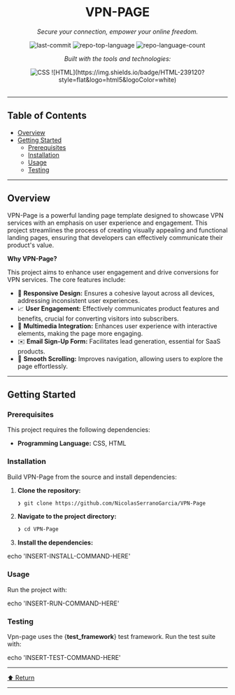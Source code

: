 <div id="top">

<!-- HEADER STYLE: CLASSIC -->
<div align="center">


# VPN-PAGE

<em>Secure your connection, empower your online freedom.</em>

<!-- BADGES -->
<img src="https://img.shields.io/github/last-commit/NicolasSerranoGarcia/VPN-Page?style=flat&logo=git&logoColor=white&color=0080ff" alt="last-commit">
<img src="https://img.shields.io/github/languages/top/NicolasSerranoGarcia/VPN-Page?style=flat&color=0080ff" alt="repo-top-language">
<img src="https://img.shields.io/github/languages/count/NicolasSerranoGarcia/VPN-Page?style=flat&color=0080ff" alt="repo-language-count">

<em>Built with the tools and technologies:</em>

<img src="https://img.shields.io/badge/CSS-663399.svg?style=flat&logo=CSS&logoColor=white" alt="CSS">
![HTML](https://img.shields.io/badge/HTML-239120?style=flat&logo=html5&logoColor=white)


</div>
<br>

---

## Table of Contents

- [Overview](#overview)
- [Getting Started](#getting-started)
    - [Prerequisites](#prerequisites)
    - [Installation](#installation)
    - [Usage](#usage)
    - [Testing](#testing)

---

## Overview

VPN-Page is a powerful landing page template designed to showcase VPN services with an emphasis on user experience and engagement. This project streamlines the process of creating visually appealing and functional landing pages, ensuring that developers can effectively communicate their product's value.

**Why VPN-Page?**

This project aims to enhance user engagement and drive conversions for VPN services. The core features include:

- 🎨 **Responsive Design:** Ensures a cohesive layout across all devices, addressing inconsistent user experiences.
- 📈 **User Engagement:** Effectively communicates product features and benefits, crucial for converting visitors into subscribers.
- 🎥 **Multimedia Integration:** Enhances user experience with interactive elements, making the page more engaging.
- ✉️ **Email Sign-Up Form:** Facilitates lead generation, essential for SaaS products.
- 🚀 **Smooth Scrolling:** Improves navigation, allowing users to explore the page effortlessly.

---

## Getting Started

### Prerequisites

This project requires the following dependencies:

- **Programming Language:** CSS, HTML

### Installation

Build VPN-Page from the source and install dependencies:

1. **Clone the repository:**

    ```sh
    ❯ git clone https://github.com/NicolasSerranoGarcia/VPN-Page
    ```

2. **Navigate to the project directory:**

    ```sh
    ❯ cd VPN-Page
    ```

3. **Install the dependencies:**

echo 'INSERT-INSTALL-COMMAND-HERE'

### Usage

Run the project with:

echo 'INSERT-RUN-COMMAND-HERE'

### Testing

Vpn-page uses the {__test_framework__} test framework. Run the test suite with:

echo 'INSERT-TEST-COMMAND-HERE'

---

<div align="left"><a href="#top">⬆ Return</a></div>

---
